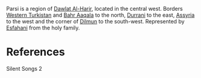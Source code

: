 Parsi is a region of [Dawlat Al-Harir](../Dawlat%20Al-Harir.md), located in the central west. Borders [Western Turkistan](Western%20Turkistan.md) and [Bahr Aaqala](Bahr%20Aaqala.md) to the north, [Durrani](Durrani.md) to the east, [Assyria](Assyria.md) to the west and the corner of [Dilmun](Dilmun.md) to the south-west. Represented by [Esfahani](../../Person/Esfahani.md) from the holy family.

# References
Silent Songs 2